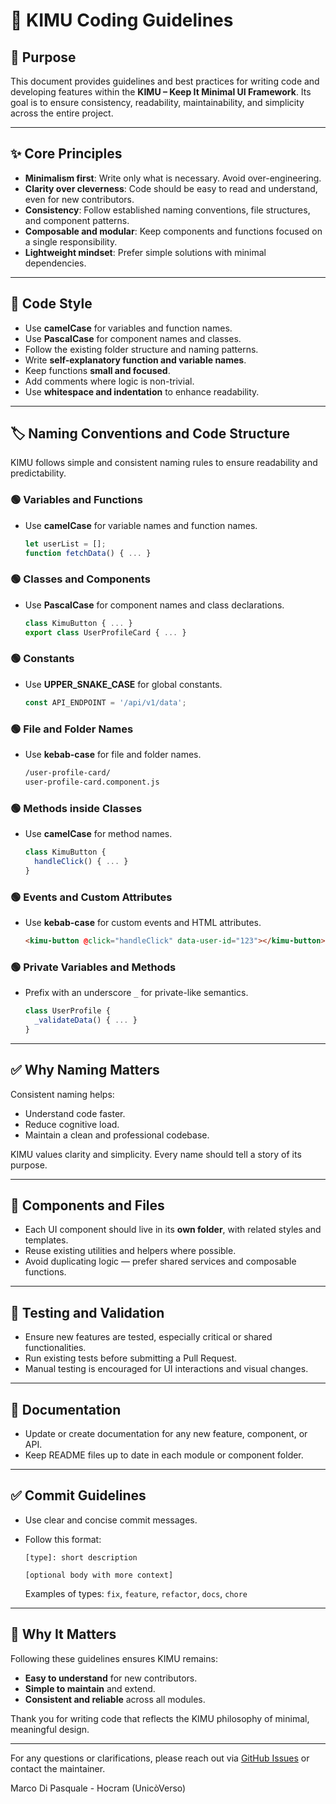 # 🧩 KIMU Coding Guidelines

## 🎯 Purpose

This document provides guidelines and best practices for writing code and developing features within the **KIMU – Keep It Minimal UI Framework**.
Its goal is to ensure consistency, readability, maintainability, and simplicity across the entire project.

---

## ✨ Core Principles

* **Minimalism first**: Write only what is necessary. Avoid over-engineering.
* **Clarity over cleverness**: Code should be easy to read and understand, even for new contributors.
* **Consistency**: Follow established naming conventions, file structures, and component patterns.
* **Composable and modular**: Keep components and functions focused on a single responsibility.
* **Lightweight mindset**: Prefer simple solutions with minimal dependencies.

---

## 📝 Code Style

* Use **camelCase** for variables and function names.
* Use **PascalCase** for component names and classes.
* Follow the existing folder structure and naming patterns.
* Write **self-explanatory function and variable names**.
* Keep functions **small and focused**.
* Add comments where logic is non-trivial.
* Use **whitespace and indentation** to enhance readability.

---

## 🏷️ Naming Conventions and Code Structure

KIMU follows simple and consistent naming rules to ensure readability and predictability.

### 🟢 Variables and Functions

* Use **camelCase** for variable names and function names.

  ```js
  let userList = [];
  function fetchData() { ... }
  ```

### 🟢 Classes and Components

* Use **PascalCase** for component names and class declarations.

  ```js
  class KimuButton { ... }
  export class UserProfileCard { ... }
  ```

### 🟢 Constants

* Use **UPPER\_SNAKE\_CASE** for global constants.

  ```js
  const API_ENDPOINT = '/api/v1/data';
  ```

### 🟢 File and Folder Names

* Use **kebab-case** for file and folder names.

  ```bash
  /user-profile-card/
  user-profile-card.component.js
  ```

### 🟢 Methods inside Classes

* Use **camelCase** for method names.

  ```js
  class KimuButton {
    handleClick() { ... }
  }
  ```

### 🟢 Events and Custom Attributes

* Use **kebab-case** for custom events and HTML attributes.

  ```html
  <kimu-button @click="handleClick" data-user-id="123"></kimu-button>
  ```

### 🟢 Private Variables and Methods

* Prefix with an underscore `_` for private-like semantics.

  ```js
  class UserProfile {
    _validateData() { ... }
  }
  ```

---

## ✅ Why Naming Matters

Consistent naming helps:

* Understand code faster.
* Reduce cognitive load.
* Maintain a clean and professional codebase.

KIMU values clarity and simplicity. Every name should tell a story of its purpose.

---

## 🧩 Components and Files

* Each UI component should live in its **own folder**, with related styles and templates.
* Reuse existing utilities and helpers where possible.
* Avoid duplicating logic — prefer shared services and composable functions.

---

## 🧪 Testing and Validation

* Ensure new features are tested, especially critical or shared functionalities.
* Run existing tests before submitting a Pull Request.
* Manual testing is encouraged for UI interactions and visual changes.

---

## 📖 Documentation

* Update or create documentation for any new feature, component, or API.
* Keep README files up to date in each module or component folder.

---

## ✅ Commit Guidelines

* Use clear and concise commit messages.
* Follow this format:

  ```
  [type]: short description

  [optional body with more context]
  ```

  Examples of types: `fix`, `feature`, `refactor`, `docs`, `chore`

---

## 🙏 Why It Matters

Following these guidelines ensures KIMU remains:

* **Easy to understand** for new contributors.
* **Simple to maintain** and extend.
* **Consistent and reliable** across all modules.

Thank you for writing code that reflects the KIMU philosophy of minimal, meaningful design.

---

For any questions or clarifications, please reach out via [GitHub Issues](https://github.com/unicoverso/kimu/issues) or contact the maintainer.

Marco Di Pasquale - Hocram (UnicòVerso)
